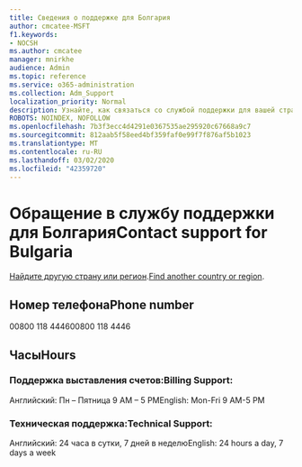```yaml
---
title: Сведения о поддержке для Болгария
author: cmcatee-MSFT
f1.keywords:
- NOCSH
ms.author: cmcatee
manager: mnirkhe
audience: Admin
ms.topic: reference
ms.service: o365-administration
ms.collection: Adm_Support
localization_priority: Normal
description: Узнайте, как связаться со службой поддержки для вашей страны или региона.
ROBOTS: NOINDEX, NOFOLLOW
ms.openlocfilehash: 7b3f3ecc4d4291e0367535ae295920c67668a9c7
ms.sourcegitcommit: 812aab5f58eed4bf359faf0e99f7f876af5b1023
ms.translationtype: MT
ms.contentlocale: ru-RU
ms.lasthandoff: 03/02/2020
ms.locfileid: "42359720"
---
```

# <a name="contact-support-for-bulgaria"></a><span data-ttu-id="5dbd6-103">Обращение в службу поддержки для Болгария</span><span class="sxs-lookup"><span data-stu-id="5dbd6-103">Contact support for Bulgaria</span></span>

<span data-ttu-id="5dbd6-104">[Найдите другую страну или регион](../contact-support-for-business-products.md).</span><span class="sxs-lookup"><span data-stu-id="5dbd6-104">[Find another country or region](../contact-support-for-business-products.md).</span></span>

## <a name="phone-number"></a><span data-ttu-id="5dbd6-105">Номер телефона</span><span class="sxs-lookup"><span data-stu-id="5dbd6-105">Phone number</span></span>
<span data-ttu-id="5dbd6-106">00800 118 4446</span><span class="sxs-lookup"><span data-stu-id="5dbd6-106">00800 118 4446</span></span>

## <a name="hours"></a><span data-ttu-id="5dbd6-107">Часы</span><span class="sxs-lookup"><span data-stu-id="5dbd6-107">Hours</span></span>
### <a name="billing-support"></a><span data-ttu-id="5dbd6-108">Поддержка выставления счетов:</span><span class="sxs-lookup"><span data-stu-id="5dbd6-108">Billing Support:</span></span>

<span data-ttu-id="5dbd6-109">Английский: Пн – Пятница 9 AM – 5 PM</span><span class="sxs-lookup"><span data-stu-id="5dbd6-109">English: Mon-Fri 9 AM-5 PM</span></span>

### <a name="technical-support"></a><span data-ttu-id="5dbd6-110">Техническая поддержка:</span><span class="sxs-lookup"><span data-stu-id="5dbd6-110">Technical Support:</span></span>

<span data-ttu-id="5dbd6-111">Английский: 24 часа в сутки, 7 дней в неделю</span><span class="sxs-lookup"><span data-stu-id="5dbd6-111">English: 24 hours a day, 7 days a week</span></span>
